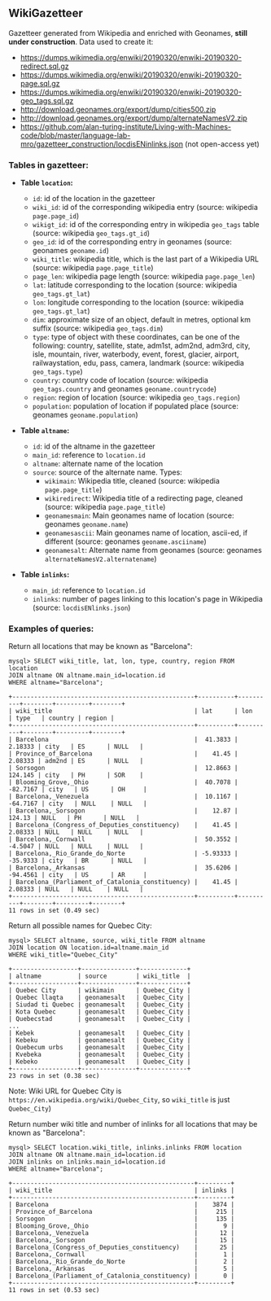 ## WikiGazetteer

Gazetteer generated from Wikipedia and enriched with Geonames, **still under construction**. Data used to create it:
* https://dumps.wikimedia.org/enwiki/20190320/enwiki-20190320-redirect.sql.gz
* https://dumps.wikimedia.org/enwiki/20190320/enwiki-20190320-page.sql.gz
* https://dumps.wikimedia.org/enwiki/20190320/enwiki-20190320-geo_tags.sql.gz
* http://download.geonames.org/export/dump/cities500.zip
* http://download.geonames.org/export/dump/alternateNamesV2.zip
* https://github.com/alan-turing-institute/Living-with-Machines-code/blob/master/language-lab-mro/gazetteer_construction/locdisENinlinks.json (not open-access yet)

### Tables in gazetteer:

* **Table `location`:**
  * `id`: id of the location in the gazetteer
  * `wiki_id`: id of the corresponding wikipedia entry (source: wikipedia `page.page_id`)
  * `wikigt_id`: id of the corresponding entry in wikipedia `geo_tags` table (source: wikipedia `geo_tags.gt_id`)
  * `geo_id`: id of the corresponding entry in geonames (source: geonames `geoname.id`)
  * `wiki_title`: wikipedia title, which is the last part of a Wikipedia URL (source: wikipedia `page.page_title`)
  * `page_len`: wikipedia page length (source: wikipedia `page.page_len`)
  * `lat`: latitude corresponding to the location (source: wikipedia `geo_tags.gt_lat`)
  * `lon`: longitude corresponding to the location (source: wikipedia `geo_tags.gt_lat`) 
  * `dim`: approximate size of an object, default in metres, optional km suffix (source: wikipedia `geo_tags.dim`)
  * `type`: type of object with these coordinates, can be one of the following: country, satellite, state, adm1st, adm2nd, adm3rd, city, isle, mountain, river, waterbody, event, forest, glacier, airport, railwaystation, edu, pass, camera, landmark (source: wikipedia `geo_tags.type`)
  * `country`: country code of location (source: wikipedia `geo_tags.country` and geonames `geoname.countrycode`)
  * `region`: region of location (source: wikipedia `geo_tags.region`)
  * `population`: population of location if populated place (source: geonames `geoname.population`)

* **Table `altname`:**
  * `id`: id of the altname in the gazetteer
  * `main_id`: reference to `location.id`
  * `altname`: alternate name of the location
  * `source`: source of the alternate name. Types:
    * `wikimain`: Wikipedia title, cleaned (source: wikipedia `page.page_title`)
    * `wikiredirect`: Wikipedia title of a redirecting page, cleaned (source: wikipedia `page.page_title`)
    * `geonamesmain`: Main geonames name of location (source: geonames `geoname.name`)
    * `geonamesascii`: Main geonames name of location, ascii-ed, if different (source: geonames `geoname.asciiname`)
    * `geonamesalt`: Alternate name from geonames (source: geonames `alternateNamesV2.alternatename`)

* **Table `inlinks`:**
  * `main_id`: reference to `location.id`
  * `inlinks`: number of pages linking to this location's page in Wikipedia (source: `locdisENlinks.json`)

### Examples of queries:

Return all locations that may be known as "Barcelona":
```
mysql> SELECT wiki_title, lat, lon, type, country, region FROM location
JOIN altname ON altname.main_id=location.id
WHERE altname="Barcelona";

+--------------------------------------------------+----------+----------+--------+---------+--------+
| wiki_title                                       | lat      | lon      | type   | country | region |
+--------------------------------------------------+----------+----------+--------+---------+--------+
| Barcelona                                        |  41.3833 |  2.18333 | city   | ES      | NULL   |
| Province_of_Barcelona                            |    41.45 |  2.08333 | adm2nd | ES      | NULL   |
| Sorsogon                                         |  12.8663 |  124.145 | city   | PH      | SOR    |
| Blooming_Grove,_Ohio                             |  40.7078 | -82.7167 | city   | US      | OH     |
| Barcelona,_Venezuela                             |  10.1167 | -64.7167 | city   | NULL    | NULL   |
| Barcelona,_Sorsogon                              |    12.87 |   124.13 | NULL   | PH      | NULL   |
| Barcelona_(Congress_of_Deputies_constituency)    |    41.45 |  2.08333 | NULL   | NULL    | NULL   |
| Barcelona,_Cornwall                              |  50.3552 |  -4.5047 | NULL   | NULL    | NULL   |
| Barcelona,_Rio_Grande_do_Norte                   | -5.93333 | -35.9333 | city   | BR      | NULL   |
| Barcelona,_Arkansas                              |  35.6206 | -94.4561 | city   | US      | AR     |
| Barcelona_(Parliament_of_Catalonia_constituency) |    41.45 |  2.08333 | NULL   | NULL    | NULL   |
+--------------------------------------------------+----------+----------+--------+---------+--------+
11 rows in set (0.49 sec)
```

Return all possible names for Quebec City: 
```
mysql> SELECT altname, source, wiki_title FROM altname
JOIN location ON location.id=altname.main_id
WHERE wiki_title="Quebec_City"

+------------------+---------------+-------------+
| altname          | source        | wiki_title  |
+------------------+---------------+-------------+
| Quebec City      | wikimain      | Quebec_City |
| Quebec llaqta    | geonamesalt   | Quebec_City |
| Siudad ti Quebec | geonamesalt   | Quebec_City |
| Kota Quebec      | geonamesalt   | Quebec_City |
| Quebecstad       | geonamesalt   | Quebec_City |
...
| Kebek            | geonamesalt   | Quebec_City |
| Kebeku           | geonamesalt   | Quebec_City |
| Quebecum urbs    | geonamesalt   | Quebec_City |
| Kvebeka          | geonamesalt   | Quebec_City |
| Kebeko           | geonamesalt   | Quebec_City |
+------------------+---------------+-------------+
23 rows in set (0.38 sec)
```
Note: Wiki URL for Quebec City is `https://en.wikipedia.org/wiki/Quebec_City`, so `wiki_title` is just `Quebec_City`)

Return number wiki title and number of inlinks for all locations that may be known as "Barcelona":
```
mysql> SELECT location.wiki_title, inlinks.inlinks FROM location
JOIN altname ON altname.main_id=location.id
JOIN inlinks on inlinks.main_id=location.id
WHERE altname="Barcelona";

+--------------------------------------------------+---------+
| wiki_title                                       | inlinks |
+--------------------------------------------------+---------+
| Barcelona                                        |    3874 |
| Province_of_Barcelona                            |     215 |
| Sorsogon                                         |     135 |
| Blooming_Grove,_Ohio                             |       9 |
| Barcelona,_Venezuela                             |      12 |
| Barcelona,_Sorsogon                              |      15 |
| Barcelona_(Congress_of_Deputies_constituency)    |      25 |
| Barcelona,_Cornwall                              |       1 |
| Barcelona,_Rio_Grande_do_Norte                   |       2 |
| Barcelona,_Arkansas                              |       5 |
| Barcelona_(Parliament_of_Catalonia_constituency) |       0 |
+--------------------------------------------------+---------+
11 rows in set (0.53 sec)

```
